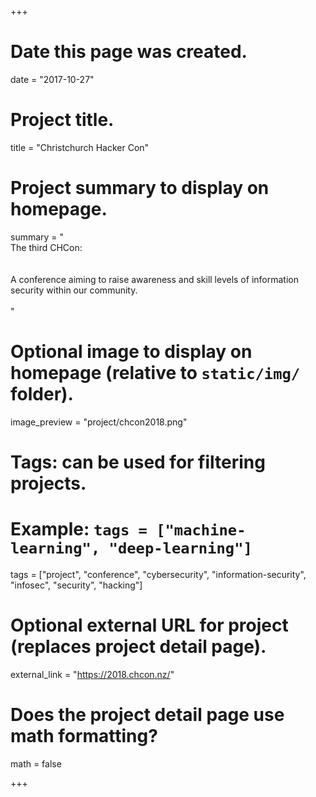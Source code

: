 +++
# Date this page was created.
date = "2017-10-27"

# Project title.
title = "Christchurch Hacker Con"

# Project summary to display on homepage.
summary = "<br>The third CHCon: <br><br><br> A conference aiming to raise awareness and skill levels of information security within our community.<br><br>"

# Optional image to display on homepage (relative to `static/img/` folder).
image_preview = "project/chcon2018.png"

# Tags: can be used for filtering projects.
# Example: `tags = ["machine-learning", "deep-learning"]`
tags = ["project", "conference", "cybersecurity", "information-security", "infosec", "security", "hacking"]

# Optional external URL for project (replaces project detail page).
external_link = "https://2018.chcon.nz/"

# Does the project detail page use math formatting?
math = false

+++
